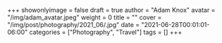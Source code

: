 +++
showonlyimage = false
draft = true
author = "Adam Knox"
avatar = "/img/adam_avatar.jpeg"
weight = 0
title = ""
cover = "/img/post/photography/2021_06/.jpg"
date = "2021-06-28T00:01:01-06:00"
categories = ["Photography", "Travel"]
tags = []
+++
<!--more-->
